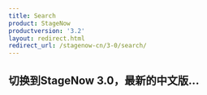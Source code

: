 ```yaml
---
title: Search
product: StageNow
productversion: '3.2'
layout: redirect.html
redirect_url: /stagenow-cn/3-0/search/
---
```


## 切换到StageNow 3.0，最新的中文版...














